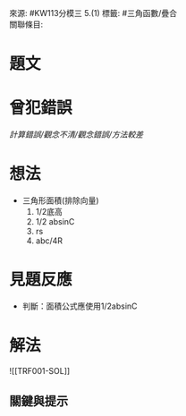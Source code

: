 來源: #KW113分模三 5.(1)
標籤: #三角函數/疊合  
關聯條目: 
# 題文

# 曾犯錯誤
*計算錯誤/觀念不清/觀念錯誤/方法較差*

# 想法
- 三角形面積(排除向量)
	1. 1/2底高
	2. 1/2 absinC
	3. rs
	4. abc/4R
# 見題反應
- 判斷：面積公式應使用1/2absinC

# 解法
![[TRF001-SOL]]

## 關鍵與提示